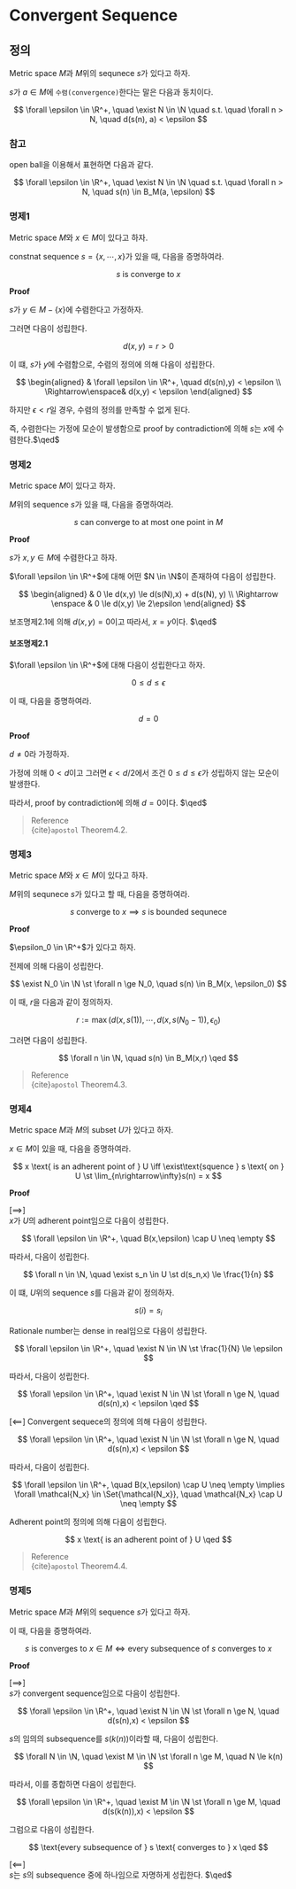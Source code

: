 # Convergent Sequence
## 정의
Metric space $M$과 $M$위의 sequnece $s$가 있다고 하자.

$s$가 $a \in M$에 `수렴(convergence)`한다는 말은 다음과 동치이다.

$$ \forall \epsilon \in \R^+, \quad \exist N \in \N \quad s.t. \quad \forall n > N, \quad d(s(n), a) < \epsilon $$

### 참고
open ball을 이용해서 표현하면 다음과 같다.

$$ \forall \epsilon \in \R^+, \quad \exist N \in \N \quad s.t. \quad \forall n > N, \quad s(n) \in B_M(a, \epsilon) $$

### 명제1
Metric space $M$와 $x \in M$이 있다고 하자.

constnat sequence $s = \{ x,\cdots,x \}$가 있을 때, 다음을 증명하여라.

$$ s \text{ is converge to } x $$

**Proof**

$s$가 $y \in M - \{x\}$에 수렴한다고 가정하자.

그러면 다음이 성립한다.

$$ d(x,y) = r > 0 $$

이 떄, $s$가 $y$에 수렴함으로, 수렴의 정의에 의해 다음이 성립한다.

$$ \begin{aligned} & \forall \epsilon \in \R^+, \quad d(s(n),y) < \epsilon \\ \Rightarrow\enspace& d(x,y) < \epsilon \end{aligned} $$

하지만 $\epsilon < r$일 경우, 수렴의 정의를 만족할 수 없게 된다. 

즉, 수렴한다는 가정에 모순이 발생함으로 proof by contradiction에 의해 $s$는 $x$에 수렴한다.$\qed$

### 명제2
Metric space $M$이 있다고 하자. 

$M$위의 sequence $s$가 있을 때, 다음을 증명하여라.

$$ s \text{ can converge to at most one point in } M $$

**Proof**

$s$가 $x,y \in M$에 수렴한다고 하자.

 $\forall \epsilon \in \R^+$에 대해 어떤 $N \in \N$이 존재하여 다음이 성립한다.

$$ \begin{aligned} & 0 \le d(x,y) \le d(s(N),x) + d(s(N), y) \\ \Rightarrow \enspace &  0 \le d(x,y) \le 2\epsilon \end{aligned}  $$

보조명제2.1에 의해 $d(x,y) = 0$이고 따라서, $x = y$이다. $\qed$

#### 보조명제2.1
$\forall \epsilon \in \R^+$에 대해 다음이 성립한다고 하자.

$$ 0 \le d \le \epsilon $$

이 때, 다음을 증명하여라.

$$ d = 0 $$

**Proof**

$d \neq 0$라 가정하자.

가정에 의해 $0 < d$이고 그러면 $\epsilon < d/2$에서 조건 $0  \le d \le \epsilon$가 성립하지 않는 모순이 발생한다.

따라서, proof by contradiction에 의해 $d =0$이다. $\qed$

> Reference  
> {cite}`apostol` Theorem4.2.

### 명제3
Metric space $M$와 $x\in M$이 있다고 하자.

$M$위의 sequnece $s$가 있다고 할 때, 다음을 증명하여라.

$$ s \text{ converge to } x \implies s \text{ is bounded sequnece} $$

**Proof**

$\epsilon_0 \in \R^+$가 있다고 하자.

전제에 의해 다음이 성립한다.

$$ \exist N_0 \in \N \st \forall n \ge N_0, \quad s(n) \in B_M(x, \epsilon_0) $$

이 때, $r$을 다음과 같이 정의하자.

$$ r := \max(d(x,s(1)), \cdots, d(x,s(N_0-1)),\epsilon_0) $$

그러면 다음이 성립한다.

$$ \forall n \in \N, \quad s(n) \in B_M(x,r) \qed $$

> Reference  
> {cite}`apostol` Theorem4.3.


### 명제4
Metric space $M$과 $M$의 subset $U$가 있다고 하자.

$x \in M$이 있을 때, 다음을 증명하여라.

$$ x \text{ is an adherent point of } U \iff \exist\text{squence } s \text{ on } U \st \lim_{n\rightarrow\infty}s(n) = x $$

**Proof**

[$\implies$]  
$x$가 $U$의 adherent point임으로 다음이 성립한다.

$$ \forall \epsilon \in \R^+, \quad B(x,\epsilon) \cap U \neq \empty $$

따라서, 다음이 성립한다.

$$ \forall n \in \N, \quad \exist s_n \in U \st d(s_n,x) \le \frac{1}{n} $$

이 떄, $U$위의 sequence $s$를 다음과 같이 정의하자.

$$ s(i) = s_i $$

Rationale number는 dense in real임으로 다음이 성립한다.

$$ \forall \epsilon \in \R^+, \quad \exist N \in \N \st \frac{1}{N} \le \epsilon $$

따라서, 다음이 성립한다.

$$ \forall \epsilon \in \R^+, \quad \exist N \in \N \st  \forall n \ge N, \quad d(s(n),x) < \epsilon \qed $$

[$\impliedby$]
Convergent sequece의 정의에 의해 다음이 성립한다.

$$ \forall \epsilon \in \R^+, \quad \exist N \in \N \st  \forall n \ge N, \quad d(s(n),x) < \epsilon $$

따라서, 다음이 성립한다.

$$ \forall \epsilon \in \R^+, \quad  B(x,\epsilon) \cap U \neq \empty \implies \forall \mathcal{N_x} \in \Set{\mathcal{N_x}}, \quad \mathcal{N_x} \cap U \neq \empty $$

Adherent point의 정의에 의해 다음이 성립한다.

$$ x \text{ is an adherent point of } U \qed $$

> Reference  
> {cite}`apostol` Theorem4.4.

### 명제5
Metric space $M$과 $M$위의 sequence $s$가 있다고 하자.

이 때, 다음을 증명하여라.

$$ s \text{ is converges to } x \in M \iff \text{every subsequence of } s \text{ converges to } x $$

**Proof**

[$\implies$]  
$s$가 convergent sequence임으로 다음이 성립한다.

$$ \forall \epsilon \in \R^+, \quad \exist N \in \N \st  \forall n \ge N, \quad d(s(n),x) < \epsilon $$

$s$의 임의의 subsequence를 $s(k(n))$이라할 때, 다음이 성립한다.

$$ \forall N \in \N, \quad \exist M \in \N \st \forall n \ge M, \quad N \le k(n) $$

따라서, 이를 종합하면 다음이 성립한다.

$$ \forall \epsilon \in \R^+, \quad \exist M \in \N \st  \forall n \ge M, \quad d(s(k(n)),x) < \epsilon $$

그럼으로 다음이 성립한다. 

$$ \text{every subsequence of } s \text{ converges to } x \qed $$

[$\impliedby$]  
$s$는 $s$의 subsequence 중에 하나임으로 자명하게 성립한다. $\qed$




